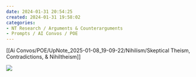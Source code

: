 ```yaml
---
date: 2024-01-31 20:54:25
created: 2024-01-31 19:58:02
categories:
- NT Research / Arguments & Counterarguments
- Prompts / AI Convos / POE
---
```


[[Ai Convos/POE/UpNote_2025-01-08_19-09-22/Nihilism/Skeptical Theism, Contradictions, & Nihiltheism]]

![](SkepTheistCountArgu.png)